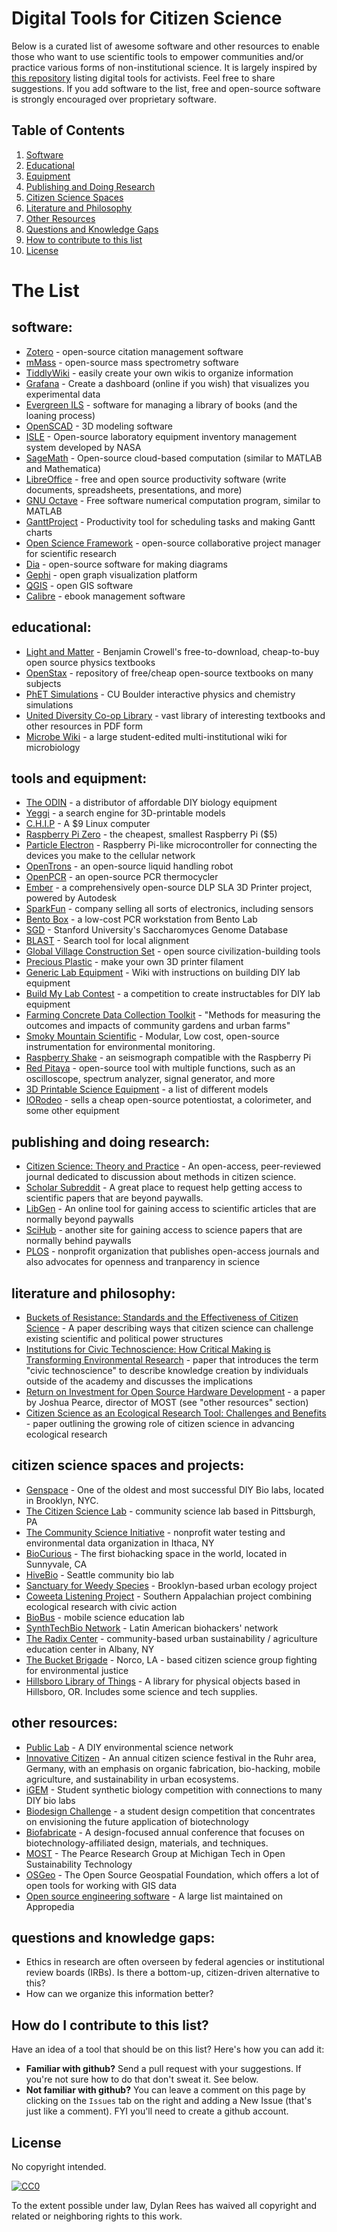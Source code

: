 # Digital Tools for Citizen Science

Below is a curated list of awesome software and other resources to enable those who want to use scientific tools to empower communities and/or practice various forms of non-institutional science.  It is largely inspired by [this repository](https://github.com/drewrwilson/toolsforactivism) listing digital tools for activists.  Feel free to share suggestions. If you add software to the list, free and open-source software is strongly encouraged over proprietary software.

## Table of Contents

  1. [Software](#software)
  2. [Educational](#educational)
  2. [Equipment](#tools-and-equipment)
  3. [Publishing and Doing Research](#publishing-and-doing-research)
  4. [Citizen Science Spaces](#citizen-science-spaces-and-projects)
  5. [Literature and Philosophy](#literature-and-philosophy)
  5. [Other Resources](#other-resources)
  6. [Questions and Knowledge Gaps](#questions-and-knowledge-gaps)
  7. [How to contribute to this list](#how-do-I-contribute-to-to-this-list)
  8. [License](#license)

# The List

## software:

 * [Zotero](https://www.zotero.org/) - open-source citation management software
 * [mMass](http://www.mmass.org/) - open-source mass spectrometry software
 * [TiddlyWiki](http://tiddlywiki.com/) - easily create your own wikis to organize information
 * [Grafana](http://grafana.org/) - Create a dashboard (online if you wish) that visualizes you experimental data
 * [Evergreen ILS](http://evergreen-ils.org/) - software for managing a library of books (and the loaning process)
 * [OpenSCAD](http://www.openscad.org/) - 3D modeling software
 * [ISLE](https://github.com/nasa/isle) - Open-source laboratory equipment inventory management system developed by NASA
 * [SageMath](https://cloud.sagemath.com/) - Open-source cloud-based computation (similar to MATLAB and Mathematica)
 * [LibreOffice](https://en.wikipedia.org/wiki/LibreOffice) - free and open source productivity software (write documents, spreadsheets, presentations, and more)
 * [GNU Octave](https://www.gnu.org/software/octave/) - Free software numerical computation program, similar to MATLAB
 * [GanttProject](http://www.ganttproject.biz/) - Productivity tool for scheduling tasks and making Gantt charts
 * [Open Science Framework](https://osf.io/) - open-source collaborative project manager for scientific research
 * [Dia](http://dia-installer.de/) - open-source software for making diagrams
 * [Gephi](https://gephi.org/) - open graph visualization platform
 * [QGIS](http://www.qgis.org/en/site/) - open GIS software
 * [Calibre](http://calibre-ebook.com/) - ebook management software
 
## educational:
 * [Light and Matter](http://lightandmatter.com/) - Benjamin Crowell's free-to-download, cheap-to-buy open source physics textbooks
 * [OpenStax](https://openstax.org/) - repository of free/cheap open-source textbooks on many subjects
 * [PhET Simulations](https://phet.colorado.edu/en/simulations/category/chemistry) - CU Boulder interactive physics and chemistry simulations
 * [United Diversity Co-op Library](http://library.uniteddiversity.coop/) - vast library of interesting textbooks and other resources in PDF form
 * [Microbe Wiki](https://microbewiki.kenyon.edu/index.php/MicrobeWiki) - a large student-edited multi-institutional wiki for microbiology


## tools and equipment:

 * [The ODIN](http://www.the-odin.com/) - a distributor of affordable DIY biology equipment
 * [Yeggi](http://www.yeggi.com/) - a search engine for 3D-printable models
 * [C.H.I.P](https://getchip.com/pages/chip) - A $9 Linux computer
 * [Raspberry Pi Zero](https://www.raspberrypi.org/products/pi-zero/) - the cheapest, smallest Raspberry Pi ($5)
 * [Particle Electron](https://www.particle.io/products/hardware/electron-cellular-dev-kit?) - Raspberry Pi-like microcontroller for connecting the devices you make to the cellular network
 * [OpenTrons](http://opentrons.com/) - an open-source liquid handling robot
 * [OpenPCR](http://openpcr.org/) - an open-source PCR thermocycler
 * [Ember](https://ember.autodesk.com/) - a comprehensively open-source DLP SLA 3D Printer project, powered by Autodesk
 * [SparkFun](https://www.sparkfun.com/) - company selling all sorts of electronics, including sensors
 * [Bento Box](https://www.bento.bio/) - a low-cost PCR workstation from Bento Lab
 * [SGD](www.yeastgenome.org) - Stanford University's Saccharomyces Genome Database
 * [BLAST](http://blast.ncbi.nlm.nih.gov/Blast.cgi) - Search tool for local alignment
 * [Global Village Construction Set](http://opensourceecology.org/gvcs/gvcs-machine-index/) - open source civilization-building tools
 * [Precious Plastic](https://preciousplastic.com/en/videos/build/extrusion/) - make your own 3D printer filament
 * [Generic Lab Equipment](http://hackteria.org/wiki/Generic_Lab_Equipment) - Wiki with instructions on building DIY lab equipment
 * [Build My Lab Contest](http://www.instructables.com/contest/buildmylab/) - a competition to create instructables for DIY lab equipment
 * [Farming Concrete Data Collection Toolkit](https://farmingconcrete.org/toolkit/) - "Methods for measuring the outcomes and impacts of community gardens and urban farms"
 * [Smoky Mountain Scientific](http://www.smokymtsci.com/) - Modular, Low cost, open-source instrumentation for environmental monitoring.
 * [Raspberry Shake](https://www.kickstarter.com/projects/angelrodriguez/raspberry-shake-your-personal-seismograph) - an seismograph compatible with the Raspberry Pi
 * [Red Pitaya](http://redpitaya.com/) - open-source tool with multiple functions, such as an oscilloscope, spectrum analyzer, signal generator, and more
 * [3D Printable Science Equipment](http://www.appropedia.org/3D_printable_science_equipment) - a list of different models
 * [IORodeo](http://iorodeo.com/) - sells a cheap open-source potentiostat, a colorimeter, and some other equipment

## publishing and doing research:

 * [Citizen Science: Theory and Practice](http://theoryandpractice.citizenscienceassociation.org/) - An open-access, peer-reviewed journal dedicated to discussion about methods in citizen science.
 * [Scholar Subreddit](https://www.reddit.com/r/scholar) - A great place to request help getting access to scientific papers that are beyond paywalls.
 * [LibGen](http://libgen.io/) - An online tool for gaining access to scientific articles that are normally beyond paywalls
 * [SciHub](http://sci-hub.bz/) - another site for gaining access to science papers that are normally behind paywalls
 * [PLOS](https://plos.org/) - nonprofit organization that publishes open-access journals and also advocates for openness and tranparency in science
 
## literature and philosophy:
 * [Buckets of Resistance: Standards and the Effectiveness of Citizen Science](https://www.academia.edu/7622292/Buckets_of_Resistance_Standards_and_the_Effectiveness_of_Citizen_Science?auto=download) - A paper describing ways that citizen science can challenge existing scientific and political power structures
 * [Institutions for Civic Technoscience: How Critical Making is Transforming Environmental Research](https://www.researchgate.net/publication/263120833_Institutions_for_Civic_Technoscience_How_Critical_Making_is_Transforming_Environmental_Research) - paper that introduces the term "civic technoscience" to describe knowledge creation by individuals outside of the academy and discusses the implications
 * [Return on Investment for Open Source Hardware Development](https://www.academia.edu/13799962/Return_on_Investment_for_Open_Source_Hardware_Development?auto=download) - a paper by Joshua Pearce, director of MOST (see "other resources" section)
 * [Citizen Science as an Ecological Research Tool: Challenges and Benefits](http://www.jstor.org/stable/pdf/27896218.pdf) - paper outlining the growing role of citizen science in advancing ecological research
 
## citizen science spaces and projects:
 * [Genspace](http://genspace.org/) - One of the oldest and most successful DIY Bio labs, located in Brooklyn, NYC.
 * [The Citizen Science Lab](http://www.thecitizensciencelab.org/) - community science lab based in Pittsburgh, PA
 * [The Community Science Initiative](http://www.communityscience.org/) - nonprofit water testing and environmental data organization in Ithaca, NY
 * [BioCurious](http://biocurious.org/) - The first biohacking space in the world, located in Sunnyvale, CA
 * [HiveBio](http://hivebio.org/) - Seattle community bio lab
 * [Sanctuary for Weedy Species](http://ellieirons.com/projects/sanctuary/) - Brooklyn-based urban ecology project
 * [Coweeta Listening Project](https://listening.coweeta.uga.edu/#) - Southern Appalachian project combining ecological research with civic action
 * [BioBus](http://www.biobus.org/) - mobile science education lab
 * [SynthTechBio Network](http://www.syntechbio.com/) - Latin American biohackers' network
 * [The Radix Center](https://radixcenter.org/) - community-based urban sustainability / agriculture education center in Albany, NY
 * [The Bucket Brigade](http://www.labucketbrigade.org/) - Norco, LA - based citizen science group fighting for environmental justice
 * [Hillsboro Library of Things](http://hillsboro-oregon.gov/index.aspx?page=1529) - A library for physical objects based in Hillsboro, OR.  Includes some science and tech supplies.

## other resources:
 * [Public Lab](https://publiclab.org/) - A DIY environmental science network
 * [Innovative Citizen](http://www.innovative-citizen.de/) - An annual citizen science festival in the Ruhr area, Germany, with an emphasis on organic fabrication, bio-hacking, mobile agriculture, and sustainability in urban ecosystems. 
 * [iGEM](http://igem.org/Main_Page) - Student synthetic biology competition with connections to many DIY bio labs
 * [Biodesign Challenge](http://biodesignchallenge.org/) - a student design competition that concentrates on envisioning the future application of biotechnology
 * [Biofabricate](http://www.biofabricate.co/) - A design-focused annual conference that focuses on biotechnology-affiliated design, materials, and techniques.
 * [MOST](http://www.appropedia.org/Category:MOST) - The Pearce Research Group at Michigan Tech in Open Sustainability Technology
 * [OSGeo](http://www.osgeo.org/) - The Open Source Geospatial Foundation, which offers a lot of open tools for working with GIS data
 * [Open source engineering software](http://www.appropedia.org/Open_source_engineering_software#Software_Listing) - A large list maintained on Appropedia
 
## questions and knowledge gaps:

* Ethics in research are often overseen by federal agencies or institutional review boards (IRBs). Is there a bottom-up, citizen-driven alternative to this?
* How can we organize this information better?
 
## How do I contribute to this list?

Have an idea of a tool that should be on this list? Here's how you can add it:
 * **Familiar with github?** Send a pull request with your suggestions. If you're not sure how to do that don't sweat it. See below.
 * **Not familiar with github?** You can leave a comment on this page by clicking on the `Issues` tab on the right and adding a New Issue (that's just like a comment). FYI you'll need to create a github account.

## License

No copyright intended.

[![CC0](https://i.creativecommons.org/p/zero/1.0/88x31.png)](https://creativecommons.org/publicdomain/zero/1.0/)

To the extent possible under law, Dylan Rees has waived all copyright and related or neighboring rights to this work.
